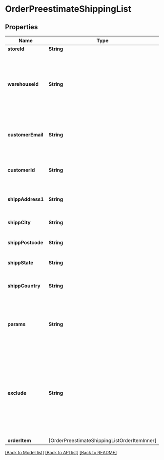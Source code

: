 # OrderPreestimateShippingList

## Properties
Name | Type | Description | Notes
------------ | ------------- | ------------- | -------------
**storeId** | **String** | Store Id | [optional] 
**warehouseId** | **String** | This parameter is used for selecting a warehouse where you need to set/modify a product quantity. | [optional] 
**customerEmail** | **String** | Retrieves orders specified by customer email | [optional] 
**customerId** | **String** | Retrieves orders specified by customer id | [optional] 
**shippAddress1** | **String** | Specifies first shipping address | [optional] 
**shippCity** | **String** | Specifies shipping city | [optional] 
**shippPostcode** | **String** | Specifies shipping postcode | [optional] 
**shippState** | **String** | Specifies shipping state code | [optional] 
**shippCountry** | **String** | Specifies shipping country code | 
**params** | **String** | Set this parameter in order to choose which entity fields you want to retrieve | [optional] [default to "force_all"]
**exclude** | **String** | Set this parameter in order to choose which entity fields you want to ignore. Works only if parameter &#x60;params&#x60; equal force_all | [optional] 
**orderItem** | [OrderPreestimateShippingListOrderItemInner] |  | 

[[Back to Model list]](../README.md#documentation-for-models) [[Back to API list]](../README.md#documentation-for-api-endpoints) [[Back to README]](../README.md)


